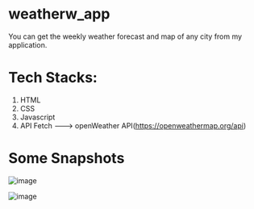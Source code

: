 # weatherw_app
You can get the weekly weather forecast and map of any city from my application.

# Tech Stacks:
1. HTML
2. CSS
3. Javascript
4. API Fetch ---> openWeather API(https://openweathermap.org/api)

# Some Snapshots 

![image](https://user-images.githubusercontent.com/86275315/147063106-4fbe94dc-e855-4ac2-a16b-86f80b7bd10b.png)

![image](https://user-images.githubusercontent.com/86275315/147063801-a4afb42e-614b-4cb9-a88b-e1f8a43c642b.png)
